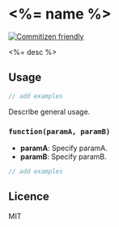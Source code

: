 # <%= name %>

[![Commitizen friendly](https://img.shields.io/badge/commitizen-friendly-brightgreen.svg)](http://commitizen.github.io/cz-cli/)

<%= desc %>

## Usage

```javascript
// add examples
```

Describe general usage.

### `function(paramA, paramB)`

* **paramA**: Specify paramA.
* **paramB**: Specify paramB.

```javascript
// add examples
```

## Licence

MIT
